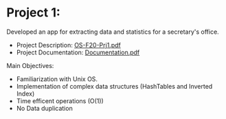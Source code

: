 
# Project 1:
Developed an app for extracting data and statistics for a secretary's office.

  - Project Description: [OS-F20-Prj1.pdf](https://github.com/giannhskp/Operating-Systems/blob/main/Project1/OS-F20-Prj1.pdf)
  - Project Documentation: [Documentation.pdf](https://github.com/giannhskp/Operating-Systems/blob/main/Project1/Documentation.pdf)

Main Objectives:
  - Familiarization with Unix OS.
  - Implementation of complex data structures (HashTables and Inverted Index)
  - Time efficent operations (O(1))
  - No Data duplication
